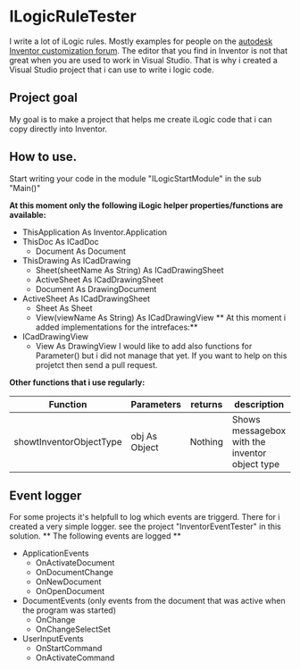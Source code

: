 ﻿# ILogicRuleTester
I write a lot of iLogic rules. Mostly examples for people on the [autodesk Inventor customization forum](https://forums.autodesk.com/t5/inventor-customization/bd-p/120). The editor that you find in Inventor is not that great when you are used to work in Visual Studio. That is why i created a Visual Studio project that i can use to write i logic code. 

## Project goal
My goal is to make a project that helps me create iLogic code that i can copy directly into Inventor. 

## How to use.
Start writing your code in the module "ILogicStartModule" in the sub "Main()"

**At this moment only the following iLogic helper properties/functions are available:**
 - ThisApplication As Inventor.Application
 - ThisDoc As ICadDoc
   - Document As Document
 - ThisDrawing As ICadDrawing
   - Sheet(sheetName As String) As ICadDrawingSheet
   - ActiveSheet As ICadDrawingSheet
   - Document As DrawingDocument
 - ActiveSheet As ICadDrawingSheet
   - Sheet As Sheet
   - View(viewName As String) As ICadDrawingView
** At this moment i added implementations for the intrefaces:**
 - ICadDrawingView
   - View As DrawingView
 I would like to add also functions for Parameter() but i did not manage that yet. If you want to help on this projetct then send a pull request.

**Other functions that i use regularly:**

| Function  | Parameters  | returns | description |
| --------- | ----------- | ------- | ----------- |
|showtInventorObjectType| obj As Object | Nothing | Shows messagebox with the inventor object type|

## Event logger
For some projects it's helpfull to log which events are triggerd. There for i created a very simple logger.
see the project "InventorEventTester" in this solution.
** The following events are logged **
 - ApplicationEvents
   - OnActivateDocument
   - OnDocumentChange
   - OnNewDocument
   - OnOpenDocument
 - DocumentEvents (only events from the document that was active when the program was started)
   - OnChange
   - OnChangeSelectSet
 - UserInputEvents
   - OnStartCommand
   - OnActivateCommand